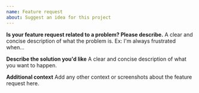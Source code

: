 ```yaml
---
name: Feature request
about: Suggest an idea for this project
---
```


**Is your feature request related to a problem? Please describe.**
A clear and concise description of what the problem is. Ex: I'm always frustrated when...

**Describe the solution you'd like**
A clear and concise description of what you want to happen.

**Additional context**
Add any other context or screenshots about the feature request here.
